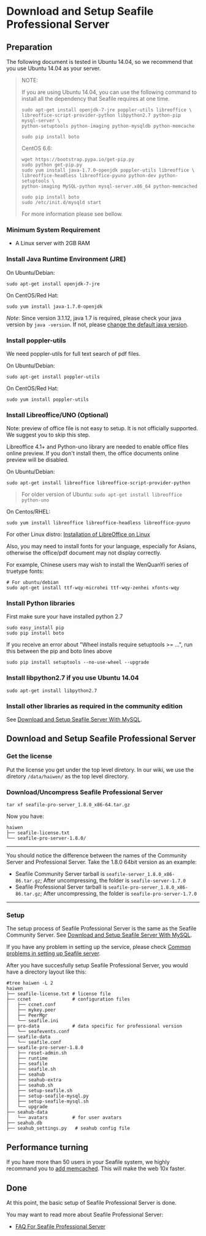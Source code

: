 # Download and Setup Seafile Professional Server
## <a id="wiki-preparation"></a>Preparation ##

The following document is tested in Ubuntu 14.04, so we recommend that you use Ubuntu 14.04 as your server.

> NOTE: 
> 
> If you are using Ubuntu 14.04, you can use the following command to install all the dependency that Seafile requires at one time.
> 
> ```
> sudo apt-get install openjdk-7-jre poppler-utils libreoffice \
> libreoffice-script-provider-python libpython2.7 python-pip mysql-server \
> python-setuptools python-imaging python-mysqldb python-memcache
> 
> sudo pip install boto
> ```
> 
> CentOS 6.6:
> 
> ```
> wget https://bootstrap.pypa.io/get-pip.py
> sudo python get-pip.py
> sudo yum install java-1.7.0-openjdk poppler-utils libreoffice \
> libreoffice-headless libreoffice-pyuno python-dev python-setuptools \
> python-imaging MySQL-python mysql-server.x86_64 python-memcached
>
> sudo pip install boto
> sudo /etc/init.d/mysqld start
> ```
> 
> For more information please see bellow.

### Minimum System Requirement ###

- A Linux server with 2GB RAM

### Install Java Runtime Environment (JRE) ###

On Ubuntu/Debian:
```
sudo apt-get install openjdk-7-jre
```

On CentOS/Red Hat:
```
sudo yum install java-1.7.0-openjdk
```

*Note*: Since version 3.1.12, java 1.7 is required, please check your java version by `java -version`. If not, please [change the default java version](./change_default_java.md).

### Install poppler-utils ###

We need poppler-utils for full text search of pdf files.

On Ubuntu/Debian:
```
sudo apt-get install poppler-utils
```

On CentOS/Red Hat:
```
sudo yum install poppler-utils
```


### Install Libreoffice/UNO (Optional) ###

Note: preview of office file is not easy to setup. It is not officially supported. We suggest you to skip this step.

Libreoffice 4.1+ and Python-uno library are needed to enable office files online preview. If you don't install them, the office documents online preview will be disabled.

On Ubuntu/Debian:
```
sudo apt-get install libreoffice libreoffice-script-provider-python
```
> For older version of Ubuntu: `sudo apt-get install libreoffice python-uno`

On Centos/RHEL:
```
sudo yum install libreoffice libreoffice-headless libreoffice-pyuno
```

For other Linux distro: [Installation of LibreOffice on Linux](http://www.libreoffice.org/get-help/installation/linux/)

Also, you may need to install fonts for your language, especially for Asians, otherwise the  office/pdf document may not display correctly. 

For example, Chinese users may wish to install the WenQuanYi series of truetype fonts:

```
# For ubuntu/debian
sudo apt-get install ttf-wqy-microhei ttf-wqy-zenhei xfonts-wqy
```


### Install Python libraries ###

First make sure your have installed python 2.7
```
sudo easy_install pip
sudo pip install boto
```

If you receive an error about "Wheel installs require setuptools >= ...", run this between the pip and boto lines above
```
sudo pip install setuptools --no-use-wheel --upgrade
```

### Install libpython2.7 if you use Ubuntu 14.04

```
sudo apt-get install libpython2.7
```

### Install other libraries as required in the community edition

See [Download and Setup Seafile Server With MySQL](../deploy/using_mysql.md).

## <a id="wiki-download-and-setup"></a>Download and Setup Seafile Professional Server ##

### Get the license ###

Put the license you get under the top level diretory. In our wiki, we use the diretory `/data/haiwen/` as the top level directory.


### <a id="wiki-download-and-uncompress"></a>Download/Uncompress Seafile Professional Server ###


```
tar xf seafile-pro-server_1.8.0_x86-64.tar.gz
```

Now you have:

```
haiwen
├── seafile-license.txt
└── seafile-pro-server-1.8.0/
```


-----------

You should notice the difference between the names of the Community Server and Professional Server. Take the 1.8.0 64bit version as an example:

- Seafile Community Server tarball is `seafile-server_1.8.0_x86-86.tar.gz`; After uncompressing, the folder is `seafile-server-1.7.0`
- Seafile Professional Server tarball is `seafile-pro-server_1.8.0_x86-86.tar.gz`; After uncompressing, the folder is `seafile-pro-server-1.7.0`
    
-----------


### Setup ###

The setup process of Seafile Professional Server is the same as the Seafile Community Server. See [Download and Setup Seafile Server With MySQL](../deploy/using_mysql.md).

If you have any problem in setting up the service, please check [Common problems in setting up Seafile server](../deploy/common_problems_for_setting_up_server.md).

After you have succesfully setup Seafile Professional Server, you would have a directory layout like this:

```
#tree haiwen -L 2
haiwen
├── seafile-license.txt # license file
├── ccnet               # configuration files
│   ├── ccnet.conf
│   ├── mykey.peer
│   ├── PeerMgr
│   └── seafile.ini
├── pro-data            # data specific for professional version
│   └── seafevents.conf
├── seafile-data
│   └── seafile.conf
├── seafile-pro-server-1.8.0
│   ├── reset-admin.sh
│   ├── runtime
│   ├── seafile
│   ├── seafile.sh
│   ├── seahub
│   ├── seahub-extra
│   ├── seahub.sh
│   ├── setup-seafile.sh
│   ├── setup-seafile-mysql.py
│   ├── setup-seafile-mysql.sh
│   └── upgrade
├── seahub-data
│   └── avatars         # for user avatars
├── seahub.db
├── seahub_settings.py   # seahub config file
```

## Performance turning

If you have more than 50 users in your Seafile system, we highly recommand you to [add memcached](../deploy/add_memcached.md). This will make the web 10x faster.  

## <a id="wiki-done"></a>Done

At this point, the basic setup of Seafile Professional Server is done. 

You may want to read more about Seafile Professional Server:

- [FAQ For Seafile Professional Server](FAQ_for_seafile_pro_server.md)
